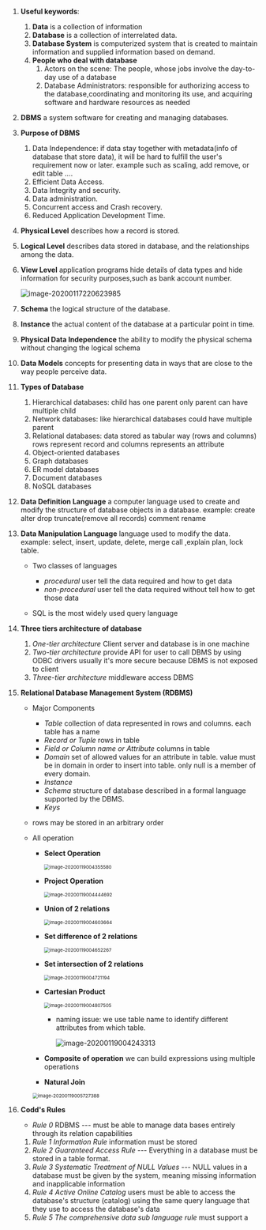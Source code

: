 1. **Useful keywords**:

   1. **Data** is a collection of information
   2. **Database** is a collection of interrelated data.
   3. **Database System** is computerized system that is created to maintain information and supplied information based on demand.
   4. **People who deal with database** 
      1. Actors on the scene: The people, whose jobs involve the day-to-day use of a database
      2. Database Administrators: responsible for authorizing access to the database,coordinating and monitoring its use, and acquiring software and hardware resources as needed

2. **DBMS** a system software for creating and managing databases.

3. **Purpose of DBMS**

   1. Data Independence: if data stay together with metadata(info of database that store data), it will be hard to fulfill the user's requirement now or later. example such as scaling, add remove, or edit table ....
   2. Efficient Data Access.
   3. Data Integrity and security.
   4. Data administration.
   5. Concurrent access and Crash recovery.
   6. Reduced Application Development Time.

4. **Physical Level** describes how a record is stored.

5. **Logical Level** describes data stored in database, and the relationships among the data.

6. **View Level** application programs hide details of data types and hide information for security purposes,such as bank account number.

   ![image-20200117220623985](./database-level)

7. **Schema** the logical structure of the database.

8. **Instance** the actual content of the database at a particular point in time.

9. **Physical Data Independence** the ability to modify the physical schema without changing the logical schema

10. **Data Models** concepts for presenting data in ways that are close to the way people perceive data.

11. **Types of Database**

    1. Hierarchical databases: child has one parent only parent can have multiple child
    2. Network databases: like hierarchical databases could have multiple parent
    3. Relational databases: data stored as tabular way (rows and columns) rows represent record and columns represents an attribute
    4. Object-oriented databases
    5. Graph databases
    6. ER model databases
    7. Document databases
    8. NoSQL databases

12. **Data Definition Language** a computer language used to create and modify the structure of database objects in a database. example: create alter drop truncate(remove all records) comment rename

13. **Data Manipulation Language** language used to modify the data. example: select, insert, update, delete, merge call ,explain plan, lock table.

    * Two classes of languages
      * *procedural* user tell the data required and how to get data
      * *non-procedural* user tell the data required without tell how to get those data

    * SQL is the most widely used query language

14. **Three tiers architecture of database**

    1. *One-tier architecture* Client server and database is in one machine
    2. *Two-tier architecture* provide API for user to call DBMS by using ODBC drivers usually it's more secure because DBMS is not exposed to client
    3. *Three-tier architecture* middleware access DBMS

15. **Relational Database Management System (RDBMS)**

    * Major Components

      * *Table* collection of data represented in rows and columns. each table has a name
      * *Record or Tuple* rows in table
      * *Field or Column name or Attribute* columns in table
      * *Domain* set of allowed values for an attribute in table. value must be in domain in order to insert into table. only null is a member of every domain.
      * *Instance* 
      * *Schema* structure of database described in a formal language supported by the DBMS.
      * *Keys*

    * rows may be stored in an arbitrary order

    * All operation

      * **Select Operation**

        <img src="select" alt="image-20200119004355580" style="zoom:67%;" />

      * **Project Operation**

        <img src="project" alt="image-20200119004444692" style="zoom:67%;" />

      * **Union of 2 relations**

        <img src="union" alt="image-20200119004603664" style="zoom:67%;" />

      * **Set difference of 2 relations**

        <img src="set-difference" alt="image-20200119004652267" style="zoom:67%;" />

      * **Set intersection of 2 relations**

        <img src="set-intersection" alt="image-20200119004721194" style="zoom:67%;" />

      * **Cartesian Product**

        <img src="cartesian" alt="image-20200119004807505" style="zoom:67%;" />

        * naming issue: we use table name to identify different attributes from which table.

          ![image-20200119004243313](naming-issue)

      * **Composite of operation** we can build expressions using multiple operations

      * **Natural Join** 

      <img src="natural-join" alt="image-20200119005727388" style="zoom:67%;" />

16. **Codd's Rules** 

    * *Rule 0* RDBMS --- must be able to manage data bases entirely through its relation capabilities

    1. *Rule 1 Information Rule* information must be stored 
    2. *Rule 2 Guaranteed Access Rule* --- Everything in a database must be stored in a table format.
    3. *Rule 3 Systematic Treatment of NULL Values*  --- NULL values in a database must be given by the system, meaning missing information and inapplicable information
    4. *Rule 4 Active Online Catalog* users must  be able to access the database's  structure (catalog) using the same  query language that they use to  access the database's data
    5. *Rule 5 The comprehensive data sub language rule* must support a 

